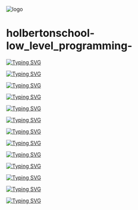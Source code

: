 ![logo](https://i.imgur.com/wtYCljm.jpeg)

# holbertonschool-low_level_programming-

[![Typing SVG](https://readme-typing-svg.herokuapp.com?font=Ga+Maamli+Statique&weight=300&size=30&duration=6500&pause=1000&color=2545D6&width=435&lines=Projects)](https://git.io/typing-svg)

[![Typing SVG](https://readme-typing-svg.herokuapp.com?font=Ga+Maamli+Statique&weight=300&size=30&duration=01&pause=1000&color=3D7C77&width=435&lines=-+argc_argv)](https://git.io/typing-svg)

[![Typing SVG](https://readme-typing-svg.herokuapp.com?font=Ga+Maamli+Statique&weight=300&size=30&duration=01&pause=1000&color=3D7C77&width=435&lines=-+functions_pointers)](https://git.io/typing-svg)

[![Typing SVG](https://readme-typing-svg.herokuapp.com?font=Ga+Maamli+Statique&weight=300&size=30&duration=01&pause=1000&color=3D7C77&width=435&lines=-+functions_nested_loops)](https://git.io/typing-svg)

[![Typing SVG](https://readme-typing-svg.herokuapp.com?font=Ga+Maamli+Statique&weight=300&size=30&duration=01&pause=1000&color=3D7C77&width=435&lines=-+hello_world)](https://git.io/typing-svg)

[![Typing SVG](https://readme-typing-svg.herokuapp.com?font=Ga+Maamli+Statique&weight=300&size=25&duration=01&pause=1000&color=4889B2&width=435&lines=-+malloc_free)](https://git.io/typing-svg)

[![Typing SVG](https://readme-typing-svg.herokuapp.com?font=Ga+Maamli+Statique&weight=300&size=25&duration=01&pause=1000&color=4889B2&width=435&lines=-+more_functions_nested_loops)](https://git.io/typing-svg)

[![Typing SVG](https://readme-typing-svg.herokuapp.com?font=Ga+Maamli+Statique&weight=300&size=25&duration=01&pause=1000&color=4889B2&width=435&lines=-+more_malloc_free)](https://git.io/typing-svg)

[![Typing SVG](https://readme-typing-svg.herokuapp.com?font=Ga+Maamli+Statique&weight=300&size=25&duration=01&pause=1000&color=4889B2&width=435&lines=-+pointers_arrays_strings)](https://git.io/typing-svg)

[![Typing SVG](https://readme-typing-svg.herokuapp.com?font=Ga+Maamli+Statique&weight=300&size=23&duration=01&pause=1000&color=496EB2&width=435&lines=-+recursion)](https://git.io/typing-svg)

[![Typing SVG](https://readme-typing-svg.herokuapp.com?font=Ga+Maamli+Statique&weight=300&size=23&duration=01&pause=1000&color=496EB2&width=435&lines=-+structures_typedef)](https://git.io/typing-svg)

[![Typing SVG](https://readme-typing-svg.herokuapp.com?font=Ga+Maamli+Statique&weight=300&size=23&duration=01&pause=1000&color=496EB2&width=435&lines=-+variables_if_else_while)](https://git.io/typing-svg)

[![Typing SVG](https://readme-typing-svg.herokuapp.com?font=Ga+Maamli+Statique&weight=300&size=23&duration=01&pause=1000&color=496EB2&width=435&lines=-+variadic_functions)](https://git.io/typing-svg)

